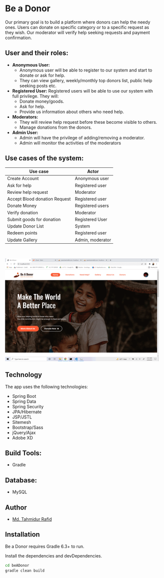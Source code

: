 # Be a Donor

Our primary goal is to build a platform where donors can help the needy ones. Users can donate on specific category or to a specific request as they wish. Our moderator will verify help seeking requests and payment confirmation.

## User and their roles:
- **Anonymous User:** 
    - Anonymous user will be able to register to our system and start to donate or ask for help.
    - They can view gallery, weekly/monthly top donors list, public help seeking posts etc.
- **Registered User:** Registered users will be able to use our system with full privilege. They will: 
    - Donate money/goods.
    - Ask for help.
    - Provide us information about others who need help.
- **Moderators:** 
    - They will review help request before these become visible to others.
    - Manage donations from the donors.
- **Admin User:** 
    - Admin will have the privilege of adding/removing a moderator.
    - Admin will monitor the activities of the moderators

## Use cases of the system:

| Use case | Actor |
| ------- | ------ |
| Create Account | Anonymous user 
| Ask for help | Registered user
| Review help request | Moderator
| Accept Blood donation Request | Registered user
| Donate Money | Registered users
| Verify donation | Moderator
| Submit goods for donation | Registered User
| Update Donor List | System
| Redeem points | Registered user
| Update Gallery | Admin, moderator

<br/><br/>
<img src="https://raw.githubusercontent.com/tahmidurrafid/beADonor/master/Project%20IDeas/beadonor.gif" width="700">

## Technology

The app uses the following technologies:

- Spring Boot
- Spring Data
- Spring Security
- JPA/Hibernate
- JSP/JSTL
- Sitemesh
- Bootstrap/Sass
- jQuery/Ajax
- Adobe XD

## Build Tools:
- Gradle

## Database:
- MySQL


## Author

- [Md. Tahmidur Rafid](https://github.com/tahmidurrafid)

## Installation

Be a Donor requires Gradle 6.3+ to run.

Install the dependencies and devDependencies.

```sh
cd beADonor
gradle clean build
```

